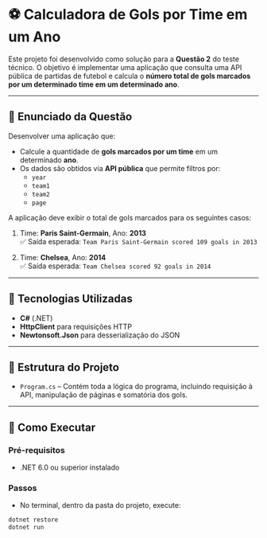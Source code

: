 # ⚽ Calculadora de Gols por Time em um Ano

Este projeto foi desenvolvido como solução para a **Questão 2** do teste técnico. O objetivo é implementar uma aplicação que consulta uma API pública de partidas de futebol e calcula o **número total de gols marcados por um determinado time em um determinado ano**.

---

## 🧾 Enunciado da Questão

Desenvolver uma aplicação que:

- Calcule a quantidade de **gols marcados por um time** em um determinado **ano**.
- Os dados são obtidos via **API pública** que permite filtros por:
  - `year`
  - `team1`
  - `team2`
  - `page`

A aplicação deve exibir o total de gols marcados para os seguintes casos:

1. Time: **Paris Saint-Germain**, Ano: **2013**  
   ✅ Saída esperada: `Team Paris Saint-Germain scored 109 goals in 2013`

2. Time: **Chelsea**, Ano: **2014**  
   ✅ Saída esperada: `Team Chelsea scored 92 goals in 2014`

---

## 🔧 Tecnologias Utilizadas

- **C#** (.NET)
- **HttpClient** para requisições HTTP
- **Newtonsoft.Json** para desserialização do JSON

---

## 📁 Estrutura do Projeto

- `Program.cs` – Contém toda a lógica do programa, incluindo requisição à API, manipulação de páginas e somatória dos gols.

---

## 🚀 Como Executar

### Pré-requisitos

- .NET 6.0 ou superior instalado

### Passos

- No terminal, dentro da pasta do projeto, execute:

```bash
dotnet restore
dotnet run
